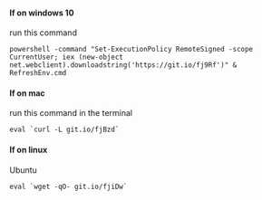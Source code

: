 #### If on windows 10
run this command
```
powershell -command "Set-ExecutionPolicy RemoteSigned -scope CurrentUser; iex (new-object net.webclient).downloadstring('https://git.io/fj9Rf')" & RefreshEnv.cmd
```

#### If on mac
run this command in the terminal
```
eval `curl -L git.io/fjBzd`
```

#### If on linux

Ubuntu
```
eval `wget -qO- git.io/fjiDw`
```